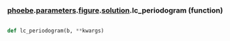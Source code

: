 ### [phoebe](phoebe.md).[parameters](phoebe.parameters.md).[figure](phoebe.parameters.figure.md).[solution](phoebe.parameters.figure.solution.md).lc_periodogram (function)


```py

def lc_periodogram(b, **kwargs)

```


